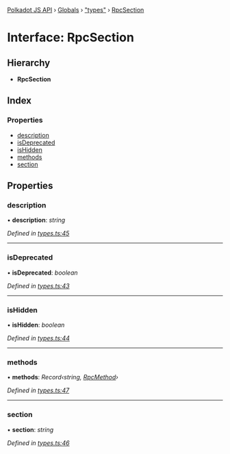 [Polkadot JS API](../README.md) › [Globals](../globals.md) › ["types"](../modules/_types_.md) › [RpcSection](_types_.rpcsection.md)

# Interface: RpcSection

## Hierarchy

* **RpcSection**

## Index

### Properties

* [description](_types_.rpcsection.md#description)
* [isDeprecated](_types_.rpcsection.md#isdeprecated)
* [isHidden](_types_.rpcsection.md#ishidden)
* [methods](_types_.rpcsection.md#methods)
* [section](_types_.rpcsection.md#section)

## Properties

###  description

• **description**: *string*

*Defined in [types.ts:45](https://github.com/polkadot-js/api/blob/8fb64f77cd/packages/type-jsonrpc/src/types.ts#L45)*

___

###  isDeprecated

• **isDeprecated**: *boolean*

*Defined in [types.ts:43](https://github.com/polkadot-js/api/blob/8fb64f77cd/packages/type-jsonrpc/src/types.ts#L43)*

___

###  isHidden

• **isHidden**: *boolean*

*Defined in [types.ts:44](https://github.com/polkadot-js/api/blob/8fb64f77cd/packages/type-jsonrpc/src/types.ts#L44)*

___

###  methods

• **methods**: *Record‹string, [RpcMethod](_types_.rpcmethod.md)›*

*Defined in [types.ts:47](https://github.com/polkadot-js/api/blob/8fb64f77cd/packages/type-jsonrpc/src/types.ts#L47)*

___

###  section

• **section**: *string*

*Defined in [types.ts:46](https://github.com/polkadot-js/api/blob/8fb64f77cd/packages/type-jsonrpc/src/types.ts#L46)*
